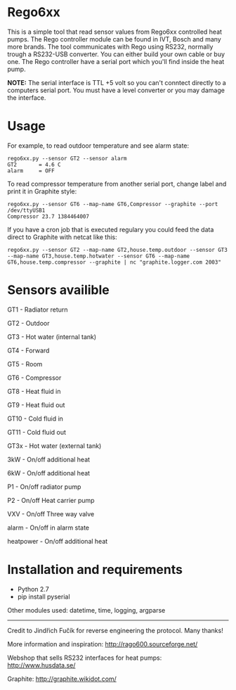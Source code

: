 Rego6xx
=======

This is a simple tool that read sensor values from Rego6xx controlled heat pumps. The Rego controller module can be found in IVT, Bosch and many more brands.
The tool communicates with Rego using RS232, normally trough a RS232-USB converter. You can either build your own cable or buy one. The Rego controller have a serial port which you'll find inside the heat pump.

**NOTE:** The serial interface is TTL +5 volt so you can't conntect directly to a computers serial port. You must have a level converter or you may damage the interface.

Usage
=====
For example, to read outdoor temperature and see alarm state:

```
rego6xx.py --sensor GT2 --sensor alarm
GT2       = 4.6 C
alarm     = OFF
```

To read compressor temperature from another serial port, change label and print it in Graphite style:

```
rego6xx.py --sensor GT6 --map-name GT6,Compressor --graphite --port /dev/ttyUSB1
Compressor 23.7 1384464007
```

If you have a cron job that is executed regulary you could feed the data direct to Graphite with netcat like this:

```
rego6xx.py --sensor GT2 --map-name GT2,house.temp.outdoor --sensor GT3 --map-name GT3,house.temp.hotwater --sensor GT6 --map-name GT6,house.temp.compressor --graphite | nc "graphite.logger.com 2003"
```

Sensors availible
=================

 GT1 - Radiator return 

 GT2 - Outdoor

 GT3 - Hot water (internal tank)

 GT4 - Forward

 GT5 - Room

 GT6 - Compressor

 GT8 - Heat fluid in

 GT9 - Heat fluid out

 GT10 - Cold fluid in

 GT11 - Cold fluid out

 GT3x - Hot water (external tank)

 3kW  - On/off additional heat

 6kW  - On/off additional heat

 P1   - On/off radiator pump

 P2   - On/off Heat carrier pump

 VXV  - On/off Three way valve

 alarm - On/off in alarm state

 heatpower - On/off additional heat

Installation and requirements
=============================
* Python 2.7
* pip install pyserial

Other modules used: datetime, time, logging, argparse

----

Credit to Jindřich Fučík for reverse engineering the protocol. Many thanks!

More information and inspiration: 
http://rago600.sourceforge.net/

Webshop that sells RS232 interfaces for heat pumps:
http://www.husdata.se/

Graphite:
http://graphite.wikidot.com/


